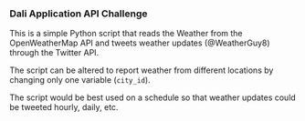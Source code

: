 ### Dali Application API Challenge ###
This is a simple Python script that reads the Weather from the OpenWeatherMap API and tweets weather updates (@WeatherGuy8) through the Twitter API.

The script can be altered to report weather from different locations by changing only one variable (`city_id`).

The script would be best used on a schedule so that weather updates could be tweeted hourly, daily, etc.
